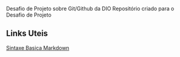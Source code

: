  Desafio de Projeto  sobre Git/Github da DIO
Repositório criado para o Desafio de Projeto
## Links Uteis
[Sintaxe Basica Markdown]()
